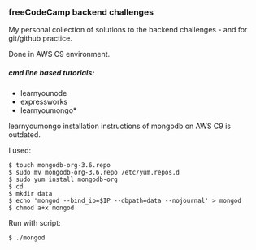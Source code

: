 ### freeCodeCamp backend challenges
My personal collection of solutions to the backend challenges - and for git/github practice.

Done in AWS C9 environment.

##### cmd line based tutorials:
- learnyounode
- expressworks
- learnyoumongo*

learnyoumongo installation instructions of mongodb on AWS C9 is outdated.

I used:

```
$ touch mongodb-org-3.6.repo
$ sudo mv mongodb-org-3.6.repo /etc/yum.repos.d
$ sudo yum install mongodb-org
$ cd
$ mkdir data
$ echo 'mongod --bind_ip=$IP --dbpath=data --nojournal' > mongod
$ chmod a+x mongod
```
Run with script:
```
$ ./mongod
```

